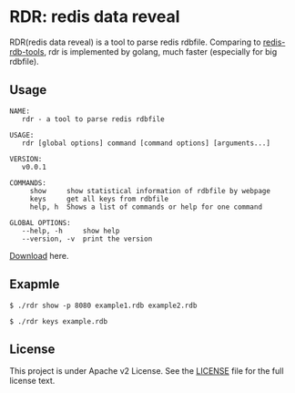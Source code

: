 RDR: redis data reveal
=================================================

RDR(redis data reveal) is a tool to parse redis rdbfile. Comparing to [redis-rdb-tools](https://github.com/sripathikrishnan/redis-rdb-tools), rdr is implemented by golang, much faster (especially for big rdbfile).

## Usage

```
NAME:
   rdr - a tool to parse redis rdbfile

USAGE:
   rdr [global options] command [command options] [arguments...]

VERSION:
   v0.0.1

COMMANDS:
     show     show statistical information of rdbfile by webpage
     keys     get all keys from rdbfile
     help, h  Shows a list of commands or help for one command

GLOBAL OPTIONS:
   --help, -h     show help
   --version, -v  print the version
```
[Download](https://baidu.com) here.

## Exapmle
```
$ ./rdr show -p 8080 example1.rdb example2.rdb
```

```
$ ./rdr keys example.rdb
```

## 

## License

This project is under Apache v2 License. See the [LICENSE](LICENSE) file for the full license text.
